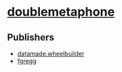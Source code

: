 # [doublemetaphone](https://pypi.org/project/doublemetaphone)



## Publishers
- [datamade.wheelbuilder](https://pypi.org/user/datamade.wheelbuilder)
- [fgregg](https://pypi.org/user/fgregg)


